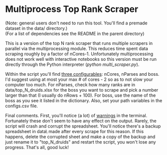# Multiprocess Top Rank Scraper  

(Note: general users don't need to run this tool. You'll find a premade dataset in the data/ directory.)  
(For a list of dependencies see the README in the parent directory)  

This is a version of the top N rank scraper that runs multiple scrapers in parallel via the multiprocessing module. This reduces time spent data scraping roughly by a factor of nCores-1. Unfortunately multiprocessing does not work well with interactive notebooks so this version must be run directly through the Python interpreter (*python multi_scraper.py*).  

Within the script you'll find [three configurables](https://github.com/msdec321/DataAnalysisWorkbooks/blob/main/warcraftLogs/multiprocess_scraper/multi_scraper.py#L17-L19): nCores, nParses and boss. I'd suggest using at most your max # of cores - 2 so as to not slow your computer too much. For nParses, check how many ranks are in data/top_N_druids.xlsx for the boss you want to scrape and pick a number larger than that (I usually do nRows + 100). For boss, use the name of the boss as you see it listed in the dictionary. Also, set your path variables in the configs.csv file.  

Final comments. First, you'll notice (a lot) of [warnings](https://i.imgur.com/7l8lqEc.png) in the terminal. Fortunately these don't seem to have any effect on the output. Rarely, the script will crash and corrupt the spreadsheet. You'll notice there's a backup spreadsheet in data\ made after every scrape for this reason. If this happens, delete the corrupted sheet and make a copy of the backup and just rename it to "top_N_druids" and restart the script, you won't lose any progress. That's all, good luck!
